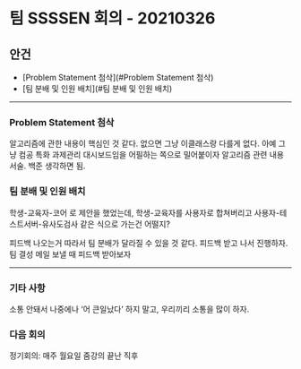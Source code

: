 # 팀 SSSSEN 회의 - 20210326

## 안건 

+ [Problem Statement 첨삭](#Problem Statement 첨삭)
+ [팀 분배 및 인원 배치](#팀 분배 및 인원 배치)



--------

### Problem Statement 첨삭

알고리즘에 관한 내용이 핵심인 것 같다. 없으면 그냥 이클래스랑 다를게 없다.
아예 그냥 컴공 특화 과제관리 대시보드임을 어필하는 쪽으로 밀어붙이자
알고리즘 관련 내용 서술. 백준 생각하면 됨.

### 팀 분배 및 인원 배치

학생-교육자-코어 로 제안을 했었는데, 학생-교육자를 사용자로 합쳐버리고
사용자-테스트서버-유사도검사 같은 식으로 가는건 어떨지?

피드백 나오는거 따라서 팀 분배가 달라질 수 있을 것 같다. 피드백 받고 나서 진행하자.
팀 결성 메일 보낼 때 피드백 받아보자

-------

### 기타 사항

소통 안돼서 나중에나 ‘어 큰일났다’ 하지 말고, 우리끼리 소통을 많이 하자.

### 다음 회의

정기회의: 매주 월요일 줌강의 끝난 직후